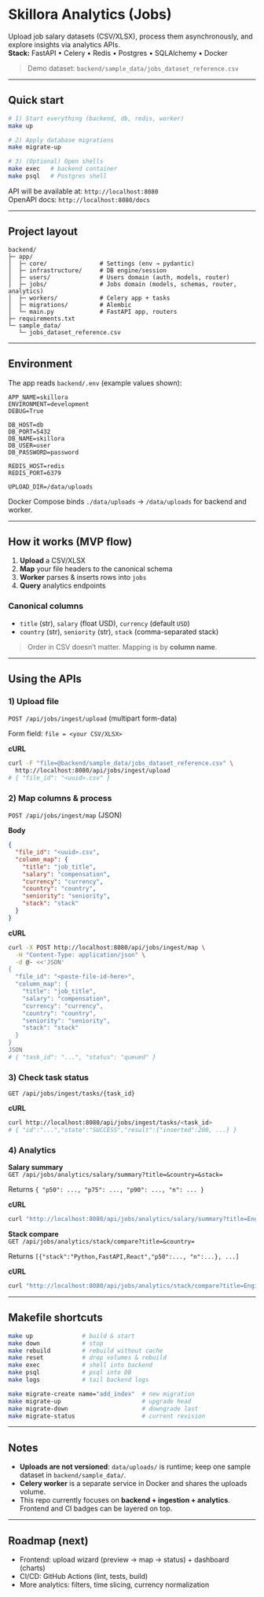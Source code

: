 # Skillora Analytics (Jobs)

Upload job salary datasets (CSV/XLSX), process them asynchronously, and explore insights via analytics APIs.  
**Stack:** FastAPI • Celery • Redis • Postgres • SQLAlchemy • Docker

> Demo dataset: `backend/sample_data/jobs_dataset_reference.csv`

---

## Quick start

```bash
# 1) Start everything (backend, db, redis, worker)
make up

# 2) Apply database migrations
make migrate-up

# 3) (Optional) Open shells
make exec   # backend container
make psql   # Postgres shell
```

API will be available at: `http://localhost:8080`  
OpenAPI docs: `http://localhost:8080/docs`

---

## Project layout

```
backend/
├─ app/
│  ├─ core/               # Settings (env → pydantic)
│  ├─ infrastructure/     # DB engine/session
│  ├─ users/              # Users domain (auth, models, router)
│  ├─ jobs/               # Jobs domain (models, schemas, router, analytics)
│  ├─ workers/            # Celery app + tasks
│  ├─ migrations/         # Alembic
│  └─ main.py             # FastAPI app, routers
├─ requirements.txt
└─ sample_data/
   └─ jobs_dataset_reference.csv
```

---

## Environment

The app reads `backend/.env` (example values shown):

```
APP_NAME=skillora
ENVIRONMENT=development
DEBUG=True

DB_HOST=db
DB_PORT=5432
DB_NAME=skillora
DB_USER=user
DB_PASSWORD=password

REDIS_HOST=redis
REDIS_PORT=6379

UPLOAD_DIR=/data/uploads
```

Docker Compose binds `./data/uploads` → `/data/uploads` for backend and worker.

---

## How it works (MVP flow)

1. **Upload** a CSV/XLSX  
2. **Map** your file headers to the canonical schema  
3. **Worker** parses & inserts rows into `jobs`  
4. **Query** analytics endpoints

### Canonical columns
- `title` (str), `salary` (float USD), `currency` (default `USD`)  
- `country` (str), `seniority` (str), `stack` (comma-separated stack)

> Order in CSV doesn’t matter. Mapping is by **column name**.

---

## Using the APIs

### 1) Upload file
`POST /api/jobs/ingest/upload` (multipart form-data)

Form field: `file = <your CSV/XLSX>`

**cURL**
```bash
curl -F "file=@backend/sample_data/jobs_dataset_reference.csv" \
  http://localhost:8080/api/jobs/ingest/upload
# { "file_id": "<uuid>.csv" }
```

### 2) Map columns & process
`POST /api/jobs/ingest/map` (JSON)

**Body**
```json
{
  "file_id": "<uuid>.csv",
  "column_map": {
    "title": "job_title",
    "salary": "compensation",
    "currency": "currency",
    "country": "country",
    "seniority": "seniority",
    "stack": "stack"
  }
}
```

**cURL**
```bash
curl -X POST http://localhost:8080/api/jobs/ingest/map \
  -H "Content-Type: application/json" \
  -d @- <<'JSON'
{
  "file_id": "<paste-file-id-here>",
  "column_map": {
    "title": "job_title",
    "salary": "compensation",
    "currency": "currency",
    "country": "country",
    "seniority": "seniority",
    "stack": "stack"
  }
}
JSON
# { "task_id": "...", "status": "queued" }
```

### 3) Check task status
`GET /api/jobs/ingest/tasks/{task_id}`

**cURL**
```bash
curl http://localhost:8080/api/jobs/ingest/tasks/<task_id>
# { "id":"...","state":"SUCCESS","result":{"inserted":200, ...} }
```

### 4) Analytics

**Salary summary**  
`GET /api/jobs/analytics/salary/summary?title=&country=&stack=`

Returns `{ "p50": ..., "p75": ..., "p90": ..., "n": ... }`

**cURL**
```bash
curl "http://localhost:8080/api/jobs/analytics/salary/summary?title=Engineer&country=USA"
```

**Stack compare**  
`GET /api/jobs/analytics/stack/compare?title=&country=`

Returns `[{"stack":"Python,FastAPI,React","p50":..., "n":...}, ...]`

**cURL**
```bash
curl "http://localhost:8080/api/jobs/analytics/stack/compare?title=Engineer"
```

---

## Makefile shortcuts

```bash
make up              # build & start
make down            # stop
make rebuild         # rebuild without cache
make reset           # drop volumes & rebuild
make exec            # shell into backend
make psql            # psql into DB
make logs            # tail backend logs

make migrate-create name="add_index"  # new migration
make migrate-up                       # upgrade head
make migrate-down                     # downgrade last
make migrate-status                   # current revision
```

---

## Notes

- **Uploads are not versioned**: `data/uploads/` is runtime; keep one sample dataset in `backend/sample_data/`.
- **Celery worker** is a separate service in Docker and shares the uploads volume.
- This repo currently focuses on **backend + ingestion + analytics**. Frontend and CI badges can be layered on top.

---

## Roadmap (next)

- Frontend: upload wizard (preview → map → status) + dashboard (charts)
- CI/CD: GitHub Actions (lint, tests, build)
- More analytics: filters, time slicing, currency normalization
